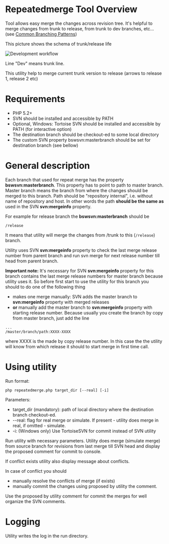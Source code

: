 # Repeatedmerge Tool Overview

Tool allows easy merge the changes across revision tree.
It's helpful to merge changes from trunk to release, 
from trunk to dev branches, etc... 
(see [Common Branching Patterns](http://svnbook.red-bean.com/en/1.7/svn.branchmerge.commonpatterns.html))

This picture shows the schema of trunk/release life

![Development workflow](http://i.stack.imgur.com/UmqdR.jpg)

Line "Dev" means trunk line.

This utility help to merge current trunk version to release
(arrows to release 1, release 2 etc)

# Requirements

* PHP 5.2+
* SVN should be installed and accessible by PATH
* Optional, Windows: Tortoise SVN should be installed and accessible by PATH (for interactive option)
* The destination branch should be checkout-ed to some local directory
* The custom SVN property bswsvn:masterbranch should be set for destination branch (see bellow)

# General description

Each branch that used for repeat merge has the property **bswsvn:masterbranch**.
This property has to point to path to master branch. Master branch means 
the branch from where the changes should be merged to this branch. 
Path should be "repository internal", i.e. without name of repository and host.
In other words the path **should be the same as** used in 
the SVN **svn:mergeinfo** property.

For example for release branch the **bswsvn:masterbranch** should be
```
/release
```

It means that utility will merge the changes from /trunk to 
this (`/release`) branch.

Utility uses SVN **svn:mergeinfo** property to check the last merge release 
number from parent branch and run svn merge for next release number till 
head from parent branch.

**Important note:** It's necessary for SVN **svn:mergeinfo** property for 
this branch contains the last merge release numbers for master branch 
because utility uses it. So before first start to use the utility for this 
branch you should to do one of the following thing

* makes one merge manually: SVN adds the master branch to **svn:mergeinfo** property with merged releases
* **or** manually add the master branch to **svn:mergeinfo** property with starting release number. Because usually you create the branch by copy from master branch, just add the line
```
...
/master/branch/path:XXXX-XXXX
```
where XXXX is the made by copy release number. In this case the the utility will know from which release it should to start merge in first time call. 


# Using utility

Run format:
```
php repeatedmerge.php target_dir [--real] [-i]
```
Parameters:

* target_dir (mandatory): path of local directory where the destination branch checkout-ed.
* --real: flag for real merge or simulate. If present - utility does merge in real, if omitted - simulate.
* -i: (Windows only) Use TortoiseSVN for commit instead of SVN utility

Run utility with necessary parameters. Utility does merge (simulate merge) 
from source branch for revisions from last merge till SVN head and display
the proposed comment for commit to console. 

If conflict exists utility also display message about conflicts.

In case of conflict you should 
* manually resolve the conflicts of merge (if exists) 
* manually commit the changes using proposed by utility the comment.

Use the proposed by utility comment for commit the merges for well organize 
the SVN comments.

# Logging

Utility writes the log in the run directory.